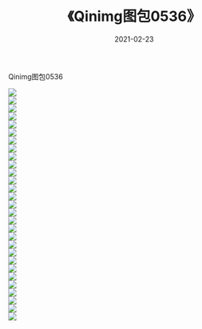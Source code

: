 ﻿---
layout: post
title:  《Qinimg图包0536》
date:   2021-02-23
img: http://imgx.orgx.ga/Qinimg图包/Qinimg图包0536/000.jpg
categories: [美女, 清纯, 唯美]
---

Qinimg图包0536

 ![](http://imgx.orgx.ga/Qinimg图包/Qinimg图包0536/001.jpg) <br>![](http://imgx.orgx.ga/Qinimg图包/Qinimg图包0536/002.jpg) <br>![](http://imgx.orgx.ga/Qinimg图包/Qinimg图包0536/003.jpg) <br>![](http://imgx.orgx.ga/Qinimg图包/Qinimg图包0536/004.jpg) <br>![](http://imgx.orgx.ga/Qinimg图包/Qinimg图包0536/005.jpg) <br>![](http://imgx.orgx.ga/Qinimg图包/Qinimg图包0536/006.jpg) <br>![](http://imgx.orgx.ga/Qinimg图包/Qinimg图包0536/007.jpg) <br>![](http://imgx.orgx.ga/Qinimg图包/Qinimg图包0536/008.jpg) <br>![](http://imgx.orgx.ga/Qinimg图包/Qinimg图包0536/009.jpg) <br>![](http://imgx.orgx.ga/Qinimg图包/Qinimg图包0536/010.jpg) <br>![](http://imgx.orgx.ga/Qinimg图包/Qinimg图包0536/011.jpg) <br>![](http://imgx.orgx.ga/Qinimg图包/Qinimg图包0536/012.jpg) <br>![](http://imgx.orgx.ga/Qinimg图包/Qinimg图包0536/013.jpg) <br>![](http://imgx.orgx.ga/Qinimg图包/Qinimg图包0536/014.jpg) <br>![](http://imgx.orgx.ga/Qinimg图包/Qinimg图包0536/015.jpg) <br>![](http://imgx.orgx.ga/Qinimg图包/Qinimg图包0536/016.jpg) <br>![](http://imgx.orgx.ga/Qinimg图包/Qinimg图包0536/017.jpg) <br>![](http://imgx.orgx.ga/Qinimg图包/Qinimg图包0536/018.jpg) <br>![](http://imgx.orgx.ga/Qinimg图包/Qinimg图包0536/019.jpg) <br>![](http://imgx.orgx.ga/Qinimg图包/Qinimg图包0536/020.jpg) <br>![](http://imgx.orgx.ga/Qinimg图包/Qinimg图包0536/021.jpg) <br>![](http://imgx.orgx.ga/Qinimg图包/Qinimg图包0536/022.jpg) <br>![](http://imgx.orgx.ga/Qinimg图包/Qinimg图包0536/023.jpg) <br>![](http://imgx.orgx.ga/Qinimg图包/Qinimg图包0536/024.jpg) <br>![](http://imgx.orgx.ga/Qinimg图包/Qinimg图包0536/025.jpg) <br>![](http://imgx.orgx.ga/Qinimg图包/Qinimg图包0536/026.jpg) <br>![](http://imgx.orgx.ga/Qinimg图包/Qinimg图包0536/027.jpg) <br>![](http://imgx.orgx.ga/Qinimg图包/Qinimg图包0536/028.jpg) <br>![](http://imgx.orgx.ga/Qinimg图包/Qinimg图包0536/029.jpg) <br>